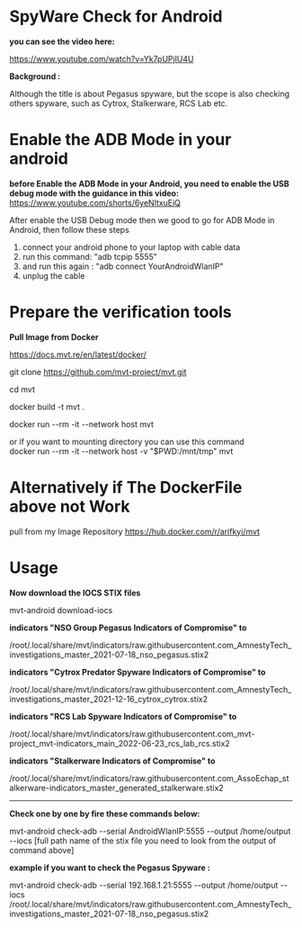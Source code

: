 # SpyWare Check for Android

<b>you can see the video here:</b>

https://www.youtube.com/watch?v=Yk7pUPjlU4U

<b>  Background : </b>

Although the title is about Pegasus spyware, but the scope is also checking others spyware, such as Cytrox,
Stalkerware, RCS Lab etc.


# Enable the ADB Mode in your android 

<b> before Enable the ADB Mode in your Android, you need to enable the USB debug mode 
  with the guidance in this video:</b> <br> 
  https://www.youtube.com/shorts/6yeNltxuEiQ <br>

After enable the USB Debug mode then we good to go for ADB Mode in Android, then follow these steps <br>

1. connect your android phone to your laptop with cable data
2. run this command: "adb tcpip 5555"
3. and run this again : "adb connect YourAndroidWlanIP"
4. unplug the cable


# Prepare the verification tools
<b> Pull Image from Docker </b>

https://docs.mvt.re/en/latest/docker/

git clone https://github.com/mvt-project/mvt.git

cd mvt

docker build -t mvt .

docker run --rm -it --network host mvt

or if you want to mounting directory you can use this command <br>
docker run --rm -it --network host -v "$PWD:/mnt/tmp" mvt

# Alternatively if The DockerFile above not Work
pull from my Image Repository https://hub.docker.com/r/arifkyi/mvt 
# Usage

<b> Now download the IOCS STIX files </b>

mvt-android download-iocs

<b> indicators "NSO Group Pegasus Indicators of Compromise" to </b>

/root/.local/share/mvt/indicators/raw.githubusercontent.com_AmnestyTech_investigations_master_2021-07-18_nso_pegasus.stix2

<b> indicators "Cytrox Predator Spyware Indicators of Compromise" to </b>

/root/.local/share/mvt/indicators/raw.githubusercontent.com_AmnestyTech_investigations_master_2021-12-16_cytrox_cytrox.stix2

<b> indicators "RCS Lab Spyware Indicators of Compromise" to </b> 

/root/.local/share/mvt/indicators/raw.githubusercontent.com_mvt-project_mvt-indicators_main_2022-06-23_rcs_lab_rcs.stix2

<b> indicators "Stalkerware Indicators of Compromise" to </b> 

/root/.local/share/mvt/indicators/raw.githubusercontent.com_AssoEchap_stalkerware-indicators_master_generated_stalkerware.stix2
***************************************

<b> Check one by one by fire these commands below:</b> </br>

mvt-android check-adb --serial AndroidWlanIP:5555 --output /home/output --iocs [full path name of the stix file you need to look from the output of command above]

<b> example if you want to check the Pegasus Spyware : </b> <br>

mvt-android check-adb --serial 192.168.1.21:5555 --output /home/output --iocs /root/.local/share/mvt/indicators/raw.githubusercontent.com_AmnestyTech_investigations_master_2021-07-18_nso_pegasus.stix2

